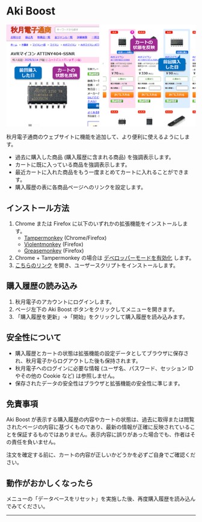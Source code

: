 # Aki Boost

![](./image/cover.png)

秋月電子通商のウェブサイトに機能を追加して、より便利に使えるようにします。

- 過去に購入した商品 (購入履歴に含まれる商品) を強調表示します。
- カートに既に入っている商品を強調表示します。
- 最近カートに入れた商品をもう一度まとめてカートに入れることができます。
- 購入履歴の表に各商品ページへのリンクを設定します。

## インストール方法

1. Chrome または Firefox に以下のいずれかの拡張機能をインストールします。
    - [Tampermonkey](https://www.tampermonkey.net/) (Chrome/Firefox)
    - [Violentmonkey](https://violentmonkey.github.io/) (Firefox)
    - [Greasemonkey](https://addons.mozilla.org/ja/firefox/addon/greasemonkey/) (Firefox)
2. Chrome + Tampermonkey の場合は [デベロッパーモードを有効化](https://www.google.com/search?q=Chrome+%E3%83%87%E3%83%99%E3%83%AD%E3%83%83%E3%83%91%E3%83%BC%E3%83%A2%E3%83%BC%E3%83%89+%E6%9C%89%E5%8A%B9%E5%8C%96) します。
3. [こちらのリンク](https://github.com/shapoco/aki-boost/raw/refs/heads/main/dist/aki-boost.user.js) を開き、ユーザースクリプトをインストールします。

## 購入履歴の読み込み

1. 秋月電子のアカウントにログインします。
2. ページ左下の Aki Boost ボタンをクリックしてメニューを開きます。
3. 「購入履歴を更新」→「開始」をクリックして購入履歴を読み込みます。

## 安全性について

- 購入履歴とカートの状態は拡張機能の設定データとしてブラウザに保存され、秋月電子からログアウトした後も保持されます。
- 秋月電子へのログインに必要な情報 (ユーザ名、パスワード、セッション ID やその他の Cookie など) は参照しません。
- 保存されたデータの安全性はブラウザと拡張機能の安全性に準じます。

## 免責事項

Aki Boost が表示する購入履歴の内容やカートの状態は、過去に取得または閲覧されたページの内容に基づくものであり、最新の情報が正確に反映されていることを保証するものではありません。表示内容に誤りがあった場合でも、作者はその責任を負いません。

注文を確定する前に、カートの内容が正しいかどうかを必ずご自身でご確認ください。

## 動作がおかしくなったら

メニューの「データベースをリセット」を実施した後、再度購入履歴を読み込んでみてください。

----
